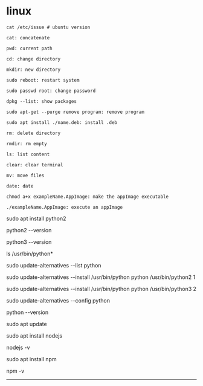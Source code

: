 # linux


```
cat /etc/issue # ubuntu version

cat: concatenate

pwd: current path

cd: change directory

mkdir: new directory

sudo reboot: restart system

sudo passwd root: change password

dpkg --list: show packages

sudo apt-get --purge remove program: remove program

sudo apt install ./name.deb: install .deb

rm: delete directory

rmdir: rm empty

ls: list content

clear: clear terminal

mv: move files

date: date

chmod a+x exampleName.AppImage: make the appImage executable

./exampleName.AppImage: execute an appImage
```

sudo apt install python2

python2 --version

python3 --version

ls /usr/bin/python*

sudo update-alternatives --list python

sudo update-alternatives --install /usr/bin/python python /usr/bin/python2 1

sudo update-alternatives --install /usr/bin/python python /usr/bin/python3 2

sudo update-alternatives --config python

python --version

sudo apt update

sudo apt install nodejs

nodejs -v

sudo apt install npm

npm -v
__________________________________________________________________________________